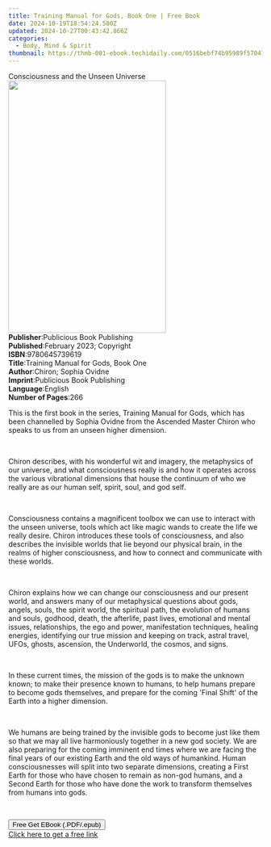 ```yaml
---
title: Training Manual for Gods, Book One | Free Book
date: 2024-10-19T18:54:24.580Z
updated: 2024-10-27T00:43:42.866Z
categories:
  - Body, Mind & Spirit
thumbnail: https://thmb-001-ebook.techidaily.com/0516bebf74b95989f5704785394b5ca48755f91c8d8b17c6d828cdf107a246cf.jpg
---
```

<main id="book-container">
  <div class="flex flex-col">
    <div class="book-brief flex-1 py-6 px-4 sm:p-6 md:py-10 md:px-8">
      <!-- brief-->
      <div class="book-brief-main">Consciousness and the Unseen Universe</div>
    </div>
    <div
      class="book-meta-info flex-1 grid gap-4 col-start-1 col-end-3 row-start-1 sm:mb-6 sm:grid-cols-4 lg:gap-6 lg:col-start-2 lg:row-end-6 lg:row-span-6 lg:mb-0"
    >
      <div
        class="book-meta-info-left place-content-center mt-4 p-4 text-sm leading-6 col-start-2 col-span-2 dark:text-slate-400"
      >
        <img
          class="w-full h-500 object-cover rounded-lg sm:h-255 sm:col-span-2 lg:col-span-full"
          src="https://img-001-ebook.techidaily.com/803b2bc46007718a608df22f8e5d08e46227cc73e1386017195b4ec8e737b38e.jpg"
          alt=""
          width="312"
          height="500"
        />
      </div>
      <div
        class="book-meta-info-right mt-2 col-start-1 row-start-2 col-span-3 self-center"
      >
        <!-- meta data  -->
        <div class="flex flex-col px-4 md:px-8">
          <div class="flex-1">
            <strong>Publisher</strong>:<span class="px-2"
              >Publicious Book Publishing</span
            >
          </div>
          <div class="flex-1">
            <strong>Published</strong>:<span class="px-2"
              >February 2023; Copyright</span
            >
          </div>
          <div class="flex-1">
            <strong>ISBN</strong>:<span class="px-2">9780645739619</span>
          </div>
          <div class="flex-1">
            <strong>Title</strong>:<span class="px-2"
              >Training Manual for Gods, Book One</span
            >
          </div>
          <div class="flex-1">
            <strong>Author</strong>:<span class="px-2"
              >Chiron; Sophia Ovidne</span
            >
          </div>
          <div class="flex-1">
            <strong>Imprint</strong>:<span class="px-2"
              >Publicious Book Publishing</span
            >
          </div>
          <div class="flex-1">
            <strong>Language</strong>:<span class="px-2">English</span>
          </div>
          <div class="flex-1">
            <strong>Number of Pages</strong>:<span class="px-2">266</span>
          </div>
        </div>
      </div>
    </div>
    <div class="book-description flex-1 py-6 px-4 sm:p-6 md:py-10 md:px-8">
      <div class="book-description-main">
        <div accordion-content="" id="description">
          <p class="ql-align-justify">
            This is the first book in the series, Training Manual for Gods,
            which has been channelled by Sophia Ovidne from the Ascended Master
            Chiron who speaks to us from an unseen higher dimension.
          </p>
          <p class="ql-align-justify">&nbsp;</p>
          <p class="ql-align-justify">
            Chiron describes, with his wonderful wit and imagery, the
            metaphysics of our universe, and what consciousness really is and
            how it operates across the various vibrational dimensions that house
            the continuum of who we really are as our human self, spirit, soul,
            and god self.
          </p>
          <p class="ql-align-justify">&nbsp;</p>
          <p class="ql-align-justify">
            Consciousness contains a magnificent toolbox we can use to interact
            with the unseen universe, tools which act like magic wands to create
            the life we really desire. Chiron introduces these tools of
            consciousness, and also describes the invisible worlds that lie
            beyond our physical brain, in the realms of higher consciousness,
            and how to connect and communicate with these worlds.
          </p>
          <p class="ql-align-justify">&nbsp;</p>
          <p class="ql-align-justify">
            Chiron explains how we can change our consciousness and our present
            world, and answers many of our metaphysical questions about gods,
            angels, souls, the spirit world, the spiritual path, the evolution
            of humans and souls, godhood, death, the afterlife, past lives,
            emotional and mental issues, relationships, the ego and power,
            manifestation techniques, healing energies, identifying our true
            mission and keeping on track, astral travel, UFOs, ghosts,
            ascension, the Underworld, the cosmos, and signs.
          </p>
          <p class="ql-align-justify">&nbsp;</p>
          <p class="ql-align-justify">
            In these current times, the mission of the gods is to make the
            unknown known; to make their presence known to humans, to help
            humans prepare to become gods themselves, and prepare for the coming
            'Final Shift' of the Earth into a higher dimension.
          </p>
          <p class="ql-align-justify">&nbsp;</p>
          <p class="ql-align-justify">
            We humans are being trained by the invisible gods to become just
            like them so that we may all live harmoniously together in a new god
            society. We are also preparing for the coming imminent end times
            where we are facing the final years of our existing Earth and the
            old ways of humankind. Human consciousnesses will split into two
            separate dimensions, creating a First Earth for those who have
            chosen to remain as non-god humans, and a Second Earth for those who
            have done the work to transform themselves from humans into gods.
          </p>
          <p><br /></p>
        </div>
        <div class="accordion-fader"></div>
      </div>
    </div>
    <div class="book-excerpts flex-1 py-6 px-4 sm:p-6 md:py-10 md:px-8"></div>
    <div
      class="book-about-author flex-1 py-6 px-4 sm:p-6 md:py-10 md:px-8"
    ></div>
    <div class="book-free-get flex-1 py-6 px-4 sm:p-6 md:py-10 md:px-8">
      <button
        id="btn-free-get"
        class="bg-blue-500 hover:bg-blue-700 text-white font-bold py-2 px-4 rounded"
      >
        Free Get EBook (.PDF/.epub)
      </button>
      <div id="countdown-display" class="px-2 text-lg mt-2"></div>
      <a
        id="free-link"
        class="hidden bg-blue-500 hover:bg-blue-700 text-white font-bold py-2 px-4 rounded"
        href="https://www.ebooks.com/en-us/book/210790289/training-manual-for-gods-book-one/chiron/"
        target="_blank"
        >Click here to get a free link</a
      >
    </div>
    <script>
      let countdownTime = 0;
      let countdownInterval = null;
      document
        .getElementById('btn-free-get')
        .addEventListener('click', startCountdown);
      function startCountdown() {
        countdownTime = new Date().getTime() + 60000 * 3;
        countdownInterval = setInterval(updateCountdown, 1000);
        document.getElementById('btn-free-get').disabled = true;
        document
          .getElementById('btn-free-get')
          .classList.add('bg-gray-500', 'cursor-not-allowed');
      }
      function updateCountdown() {
        let currentTime = new Date().getTime();
        let timeLeft = countdownTime - currentTime;
        let secondsLeft = Math.floor(timeLeft / 1000);
        document.getElementById('countdown-display').innerHTML =
          `Remaining time: ${secondsLeft} seconds.`;
        if (secondsLeft <= 0) {
          clearInterval(countdownInterval);
          document.getElementById('btn-free-get').classList.add('hidden');
          document.getElementById('free-link').classList.remove('hidden');
          document.getElementById('countdown-display').innerHTML = '';
        }
      }
    </script>
  </div>
</main>

<ins class="adsbygoogle"
      style="display:block"
      data-ad-client="ca-pub-7571918770474297"
      data-ad-slot="8358498916"
      data-ad-format="auto"
      data-full-width-responsive="true"></ins>
    